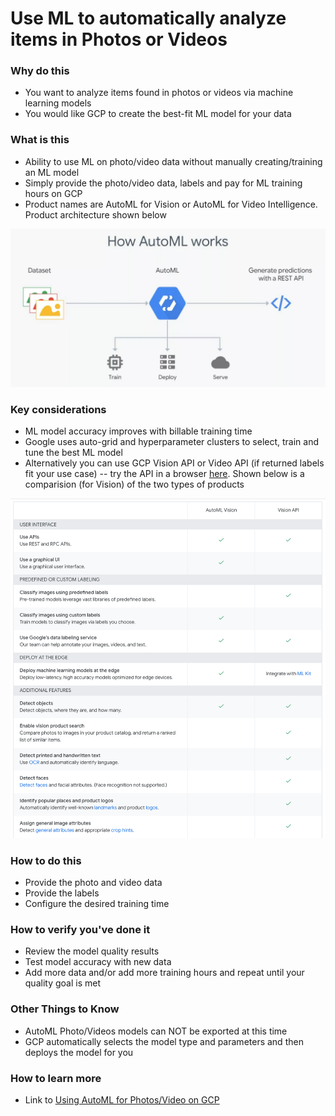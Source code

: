 # Use ML to automatically analyze items in Photos or Videos

### Why do this
 - You want to analyze items found in photos or videos via machine learning models
 - You would like GCP to create the best-fit ML model for your data

### What is this
 - Ability to use ML on photo/video data without manually creating/training an ML model
 - Simply provide the photo/video data, labels and pay for ML training hours on GCP
 - Product names are AutoML for Vision or AutoML for Video Intelligence. Product architecture shown below

 [![auto-ml-arch](/images/auto-ml-arch.png)]() 

### Key considerations
 - ML model accuracy improves with billable training time
 - Google uses auto-grid and hyperparameter clusters to select, train and tune the best ML model 
 - Alternatively you can use GCP Vision API or Video API (if returned labels fit your use case)
 -- try the API in a browser [here](https://cloud.google.com/vision/).  Shown below is a comparision (for Vision) of the two types of products

[![automl](/images/automl.png)]() 

### How to do this
 - Provide the photo and video data
 - Provide the labels
 - Configure the desired training time

### How to verify you've done it
 - Review the model quality results
 - Test model accuracy with new data
 - Add more data and/or add more training hours and repeat until your quality goal is met

### Other Things to Know
 - AutoML Photo/Videos models can NOT be exported at this time
 - GCP automatically selects the model type and parameters and then deploys the model for you

### How to learn more
 - Link to [Using AutoML for Photos/Video on GCP](https://cloud.google.com/automl/)